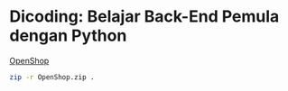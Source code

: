 # Dicoding: Belajar Back-End Pemula dengan Python

[OpenShop](https://github.com/ridwaanhall/a743-backend-pemula-python/tree/open-shop)

```bash
zip -r OpenShop.zip .
```
